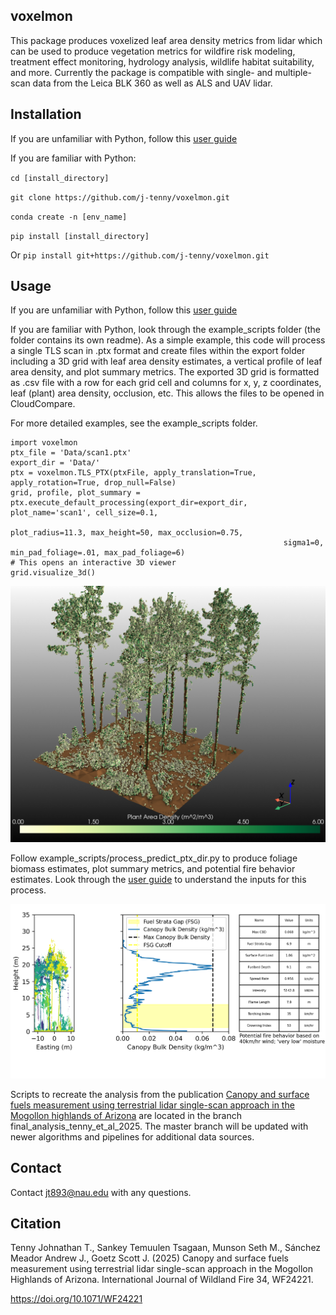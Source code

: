 ## voxelmon
This package produces voxelized leaf area density metrics from lidar which can be used to produce vegetation metrics for wildfire risk modeling, 
treatment effect monitoring, hydrology analysis, wildlife habitat suitability, and more. Currently the package is compatible with single- and multiple- scan data from the Leica BLK 360 as well as ALS and UAV lidar.

## Installation
If you are unfamiliar with Python, follow this [user guide](https://docs.google.com/document/d/1OuOK_Xj9kzQYp_oARr-3C10PqYRyHlgRpw89BaMAPE4/edit?usp=sharing)

If you are familiar with Python:

`cd [install_directory]`

`git clone https://github.com/j-tenny/voxelmon.git`

`conda create -n [env_name]`

`pip install [install_directory]`

Or `pip install git+https://github.com/j-tenny/voxelmon.git`

## Usage
If you are unfamiliar with Python, follow this [user guide](https://docs.google.com/document/d/1OuOK_Xj9kzQYp_oARr-3C10PqYRyHlgRpw89BaMAPE4/edit?usp=sharing)

If you are familiar with Python, look through the example_scripts folder (the folder contains its own readme).
As a simple example, this code will process a single TLS scan in .ptx format and create files within the export folder including a 3D grid 
with leaf area density estimates, a vertical profile of leaf area density, and plot summary metrics. The exported 3D grid is
formatted as .csv file with a row for each grid cell and columns for x, y, z coordinates, leaf (plant) area density, occlusion, etc.
This allows the files to be opened in CloudCompare.

For more detailed examples, see the example_scripts folder.

```
import voxelmon
ptx_file = 'Data/scan1.ptx'
export_dir = 'Data/'
ptx = voxelmon.TLS_PTX(ptxFile, apply_translation=True, apply_rotation=True, drop_null=False)
grid, profile, plot_summary = ptx.execute_default_processing(export_dir=export_dir, plot_name='scan1', cell_size=0.1,
                                                             plot_radius=11.3, max_height=50, max_occlusion=0.75,
                                                             sigma1=0, min_pad_foliage=.01, max_pad_foliage=6)
# This opens an interactive 3D viewer
grid.visualize_3d()
```

![ReadmeImg1.png](example_outputs/ReadmeImg1.png)

Follow example_scripts/process_predict_ptx_dir.py to produce foliage biomass estimates, plot summary metrics,
and potential fire behavior estimates. Look through the [user guide](https://docs.google.com/document/d/1OuOK_Xj9kzQYp_oARr-3C10PqYRyHlgRpw89BaMAPE4/edit?usp=sharing) to understand the inputs for this process.

![ReadmeImg2.png](example_outputs/ReadmeImg2.png)

Scripts to recreate the analysis from the publication [Canopy and surface fuels measurement using 
terrestrial lidar single-scan approach in the Mogollon highlands of Arizona](https://www.publish.csiro.au/wf/Fulltext/WF24221) 
are located in the branch final_analysis_tenny_et_al_2025. The
master branch will be updated with newer algorithms and pipelines for additional data sources.

## Contact

Contact jt893@nau.edu with any questions. 

## Citation

Tenny Johnathan T., Sankey Temuulen Tsagaan, Munson Seth M., Sánchez Meador Andrew J., Goetz Scott J. (2025) 
Canopy and surface fuels measurement using terrestrial lidar single-scan approach in the Mogollon Highlands of Arizona. 
International Journal of Wildland Fire 34, WF24221.

https://doi.org/10.1071/WF24221
